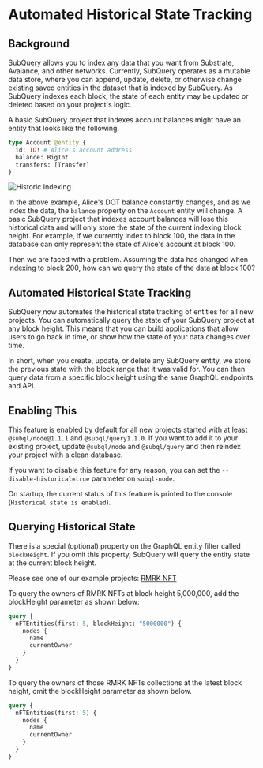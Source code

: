 # Automated Historical State Tracking

## Background

SubQuery allows you to index any data that you want from Substrate, Avalance, and other networks. Currently, SubQuery operates as a mutable data store, where you can append, update, delete, or otherwise change existing saved entities in the dataset that is indexed by SubQuery. As SubQuery indexes each block, the state of each entity may be updated or deleted based on your project's logic.

A basic SubQuery project that indexes account balances might have an entity that looks like the following.

```graphql
type Account @entity {
  id: ID! # Alice's account address
  balance: BigInt
  transfers: [Transfer]
}
```

![Historic Indexing](/assets/img/historic_indexing.png)

In the above example, Alice's DOT balance constantly changes, and as we index the data, the `balance` property on the `Account` entity will change. A basic SubQuery project that indexes account balances will lose this historical data and will only store the state of the current indexing block height. For example, if we currently index to block 100, the data in the database can only represent the state of Alice's account at block 100.

Then we are faced with a problem. Assuming the data has changed when indexing to block 200, how can we query the state of the data at block 100?

## Automated Historical State Tracking

SubQuery now automates the historical state tracking of entities for all new projects. You can automatically query the state of your SubQuery project at any block height. This means that you can build applications that allow users to go back in time, or show how the state of your data changes over time.

In short, when you create, update, or delete any SubQuery entity, we store the previous state with the block range that it was valid for. You can then query data from a specific block height using the same GraphQL endpoints and API.

## Enabling This

This feature is enabled by default for all new projects started with at least `@subql/node@1.1.1` and `@subql/query1.1.0`. If you want to add it to your existing project, update `@subql/node` and `@subql/query` and then reindex your project with a clean database.

If you want to disable this feature for any reason, you can set the `--disable-historical=true` parameter on `subql-node`.

On startup, the current status of this feature is printed to the console (`Historical state is enabled`).

## Querying Historical State

There is a special (optional) property on the GraphQL entity filter called `blockHeight`. If you omit this property, SubQuery will query the entity state at the current block height.

Please see one of our example projects: [RMRK NFT](https://explorer.subquery.network/subquery/subquery/rmrk-nft-historical)

To query the owners of RMRK NFTs at block height 5,000,000, add the blockHeight parameter as shown below:

```graphql
query {
  nFTEntities(first: 5, blockHeight: "5000000") {
    nodes {
      name
      currentOwner
    }
  }
}
```

To query the owners of those RMRK NFTs collections at the latest block height, omit the blockHeight parameter as shown below. 

```graphql
query {
  nFTEntities(first: 5) {
    nodes {
      name
      currentOwner
    }
  }
}
```